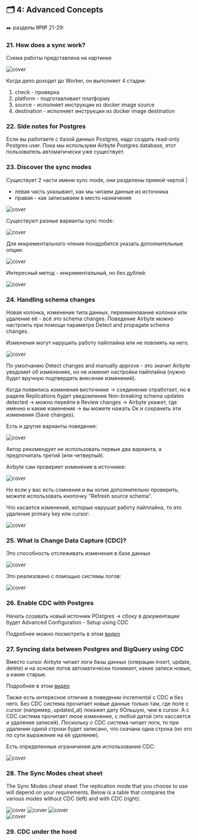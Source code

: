 ## 🗂️ 4: Advanced Concepts
✒️ разделы №№ 21-29:

### 21. How does a sync work?

Схема работы представлена на картинке

![cover](https://github.com/Malakhova-Natalya/IT_courses/blob/main/The%20Complete%20Hands-on%20Introduction%20to%20Airbyte/47%20-%20how%20does%20a%20sync%20work.png)

Когда дело доходит до Worker, он выполняет 4 стадии:
1. check - проверка
2. platform - подготавливает платформу
3. source - исполняет инструкции из docker image source 
4. destination - исполняет инструкции из docker image destination
   
### 22. Side notes for Postgres

Если вы работаете с базой данных Postgres, надо создать read-only Postgres user. Пока мы используем Airbyte Postgres database, этот пользователь автоматически уже существует.

### 23. Discover the sync modes

Существует 2 части имени sync mode, они разделены прямой чертой |
- левая часть указывает, как мы читаем данные из источника
- правая - как записываем в место назначения

![cover](https://github.com/Malakhova-Natalya/IT_courses/blob/main/The%20Complete%20Hands-on%20Introduction%20to%20Airbyte/48%20-%20two%20part%20of%20name.png)

Существуют разные варианты sync mode:

![cover](https://github.com/Malakhova-Natalya/IT_courses/blob/main/The%20Complete%20Hands-on%20Introduction%20to%20Airbyte/49%20-%20sync%20mode.png)

Для инкрементального чтения понадобится указать дополнительные опции:

![cover](https://github.com/Malakhova-Natalya/IT_courses/blob/main/The%20Complete%20Hands-on%20Introduction%20to%20Airbyte/50%20-%20incremental%20reading%20mode.png)

Интересный метод - инкрементальный, но без дублей:

![cover](https://github.com/Malakhova-Natalya/IT_courses/blob/main/The%20Complete%20Hands-on%20Introduction%20to%20Airbyte/51%20-%20incremental%20dedupted.png)

### 24. Handling schema changes

Новая колонка, изменение типа данных, переименование колонки или удаление её - всё это schema changes. Поведение Airbyte можно настроить при помощи параметра Detect and propagate schema changes.

Изменения могут нарушить работу пайплайна или не повлиять на него.

![cover](https://github.com/Malakhova-Natalya/IT_courses/blob/main/The%20Complete%20Hands-on%20Introduction%20to%20Airbyte/52%20-%20schema%20changes.png)

По умолчанию Detect changes and manually approve - это значит Airbyte уведомит об изменениях, но не изменит настройки пайплайна (нужно будет вручную подтвердить внесение изменений).

Когда появились изменения висточнике → соединение отработает, но в раделе Replications будет уведомление Non-breaking schema updates detected → можно перейти в Review changes → Airbyte укажет, где именно и какие изменения → вы можете нажать Ок и сохранить эти изменения (Save changes).

Есть и другие варианты поведения:

![cover](https://github.com/Malakhova-Natalya/IT_courses/blob/main/The%20Complete%20Hands-on%20Introduction%20to%20Airbyte/53%20-%20schema%20changes%20options.png)

Автор рекомендует не использовать первые два варианта, а предпочитать третий (или четвертый).

Airbyte сам проверяет изменения в источнике:

![cover](https://github.com/Malakhova-Natalya/IT_courses/blob/main/The%20Complete%20Hands-on%20Introduction%20to%20Airbyte/54%20-%20Airbyte%20checks%20schema%20changes.png)

Но если у вас есть сомнения и вы хотие дополнительно проверить, можете использовать кнопочку "Refresh source schema".

Что касается изменений, которые нарушат работу пайплайна, то это удаление primary key или cursor:

![cover](https://github.com/Malakhova-Natalya/IT_courses/blob/main/The%20Complete%20Hands-on%20Introduction%20to%20Airbyte/55%20-%20breaking%20changes.png)

### 25. What is Change Data Capture (CDC)?

Это способность отслеживать изменения в базе данных

![cover](https://github.com/Malakhova-Natalya/IT_courses/blob/main/The%20Complete%20Hands-on%20Introduction%20to%20Airbyte/56%20-%20change%20data%20capture.png)

Это реализовано с помощью системы логов:

![cover](https://github.com/Malakhova-Natalya/IT_courses/blob/main/The%20Complete%20Hands-on%20Introduction%20to%20Airbyte/57%20-%20transaction%20logs.png)

### 26. Enable CDC with Postgres

Начать созавать новый источник POstgres → сбоку в документации будет Advanced Configuration - Setup using CDC

Подробнее можно посмотреть в этом [видео](https://www.udemy.com/course/the-complete-hands-on-introduction-to-airbyte/learn/lecture/40236680#content)

### 27. Syncing data between Postgres and BigQuery using CDC

Вместо cursor Airbyte читает логи базы данных (операции insert, update, delete) и на основе логов автоматически понимает, какие записи новые, а какие старые.

Подробнее в этом [видео](https://www.udemy.com/course/the-complete-hands-on-introduction-to-airbyte/learn/lecture/42441908#content)

Также есть интересное отличие в поведении incremental с CDC и без него.
Без CDC система прочитает новые данные только там, где поле с cursor (например, updated_at) покажет дату бОльшую, чем в cursor.
А с CDC система прочитает люое изменение, с любой датой (это кассается и удаления записей). Поскольку с CDC система читает логи, то при удалении одной строки будет записано, что скачана одна строка (но это по сути выражение на её удаление).

Есть определенные ограничения для использования CDC:

![cover](https://github.com/Malakhova-Natalya/IT_courses/blob/main/The%20Complete%20Hands-on%20Introduction%20to%20Airbyte/58%20-%20CDC%20limitations.png)

### 28. The Sync Modes cheat sheet

The Sync Modes cheat sheet
The replication mode that you choose to use will depend on your requirements. Below is a table that compares the various modes without CDC (left) and with CDC (right):

![cover](https://github.com/Malakhova-Natalya/IT_courses/blob/main/The%20Complete%20Hands-on%20Introduction%20to%20Airbyte/59%20-%20The%20Sync%20Modes%20cheat%20sheet%2001.png)
![cover](https://github.com/Malakhova-Natalya/IT_courses/blob/main/The%20Complete%20Hands-on%20Introduction%20to%20Airbyte/60%20-%20The%20Sync%20Modes%20cheat%20sheet%2002.png)                            ![cover](https://github.com/Malakhova-Natalya/IT_courses/blob/main/The%20Complete%20Hands-on%20Introduction%20to%20Airbyte/61%20-%20The%20Sync%20Modes%20cheat%20sheet%2003.png)                 
![cover](https://github.com/Malakhova-Natalya/IT_courses/blob/main/The%20Complete%20Hands-on%20Introduction%20to%20Airbyte/62%20-%20The%20Sync%20Modes%20cheat%20sheet%2004.png)

### 29. CDC under the hood
